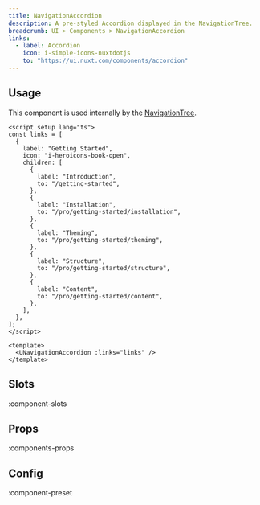 ```yaml
---
title: NavigationAccordion
description: A pre-styled Accordion displayed in the NavigationTree.
breadcrumb: UI > Components > NavigationAccordion
links:
  - label: Accordion
    icon: i-simple-icons-nuxtdotjs
    to: "https://ui.nuxt.com/components/accordion"
---
```


## Usage

This component is used internally by the [NavigationTree](/ui/components/navigation-tree).

```vue [example.vue]
<script setup lang="ts">
const links = [
  {
    label: "Getting Started",
    icon: "i-heroicons-book-open",
    children: [
      {
        label: "Introduction",
        to: "/getting-started",
      },
      {
        label: "Installation",
        to: "/pro/getting-started/installation",
      },
      {
        label: "Theming",
        to: "/pro/getting-started/theming",
      },
      {
        label: "Structure",
        to: "/pro/getting-started/structure",
      },
      {
        label: "Content",
        to: "/pro/getting-started/content",
      },
    ],
  },
];
</script>

<template>
  <UNavigationAccordion :links="links" />
</template>
```

## Slots

:component-slots

## Props

:components-props

## Config

:component-preset
